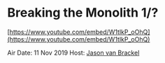 # Breaking the Monolith 1/?

[https://www.youtube.com/embed/W1tlkP_oOhQ](https://www.youtube.com/embed/W1tlkP_oOhQ)

Air Date: 11 Nov 2019
Host: [Jason van Brackel](twitter.com/jasonvanbrackel)